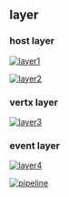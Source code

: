 ## layer

### host layer

[![layer1](https://github.com/leeplay/study/blob/master/image/host-layer1.png?raw=true)]()

[![layer2](https://github.com/leeplay/study/blob/master/image/host-layer2.png?raw=true)]()

### vertx layer

[![layer3](https://github.com/leeplay/study/blob/master/image/vertx-layer1.png?raw=true)]()

### event layer

[![layer4](https://github.com/leeplay/study/blob/master/image/event-layer1.png?raw=true)]()

[![pipeline](https://github.com/leeplay/study/blob/master/image/pipeline.png?raw=true)]()
